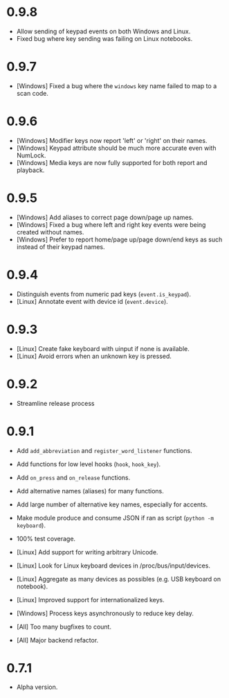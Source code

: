 # 0.9.8

- Allow sending of keypad events on both Windows and Linux.
- Fixed bug where key sending was failing on Linux notebooks.


# 0.9.7

- [Windows] Fixed a bug where the `windows` key name failed to map to a scan code.


# 0.9.6

- [Windows] Modifier keys now report 'left' or 'right' on their names.
- [Windows] Keypad attribute should be much more accurate even with NumLock.
- [Windows] Media keys are now fully supported for both report and playback.


# 0.9.5

- [Windows] Add aliases to correct page down/page up names.
- [Windows] Fixed a bug where left and right key events were being created without names.
- [Windows] Prefer to report home/page up/page down/end keys as such instead of their keypad names.


# 0.9.4

- Distinguish events from numeric pad keys (`event.is_keypad`).
- [Linux] Annotate event with device id (`event.device`).


# 0.9.3

- [Linux] Create fake keyboard with uinput if none is available.
- [Linux] Avoid errors when an unknown key is pressed.


# 0.9.2

- Streamline release process


# 0.9.1

- Add `add_abbreviation` and `register_word_listener` functions.
- Add functions for low level hooks (`hook`, `hook_key`).
- Add `on_press` and `on_release` functions.
- Add alternative names (aliases) for many functions.
- Add large number of alternative key names, especially for accents.
- Make module produce and consume JSON if ran as script (`python -m keyboard`).
- 100% test coverage.

- [Linux] Add support for writing arbitrary Unicode.
- [Linux] Look for Linux keyboard devices in /proc/bus/input/devices.
- [Linux] Aggregate as many devices as possibles (e.g. USB keyboard on notebook).
- [Linux] Improved support for internationalized keys.

- [Windows] Process keys asynchronously to reduce key delay.

- [All] Too many bugfixes to count.
- [All] Major backend refactor.

# 0.7.1

- Alpha version.
